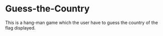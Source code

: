 # Guess-the-Country
This is a hang-man game which the user have to guess the country of the flag displayed. 
